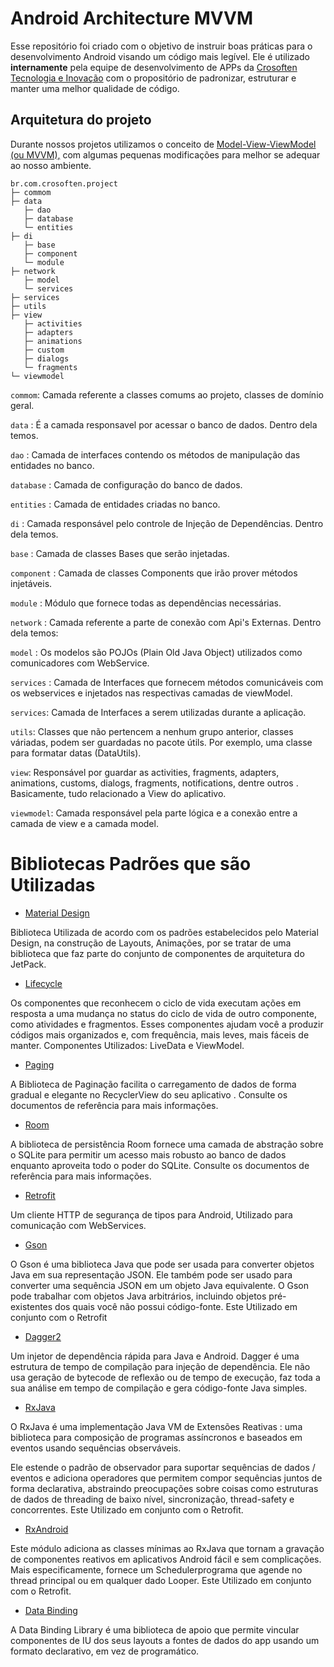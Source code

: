 # Android Architecture MVVM 

Esse repositório foi criado com o objetivo de instruir boas práticas para o desenvolvimento Android visando um código mais legível. Ele é utilizado **internamente** pela equipe de desenvolvimento de APPs da [Crosoften Tecnologia e Inovação](https://crosoften.com/) com o propositório de padronizar, estruturar e manter uma melhor qualidade de código.

## Arquitetura do projeto

Durante nossos projetos utilizamos o conceito de [Model-View-ViewModel (ou MVVM),](https://en.wikipedia.org/wiki/Model%E2%80%93view%E2%80%93viewmodel) com algumas pequenas modificações para melhor se adequar ao nosso ambiente.


```
br.com.crosoften.project
├─ commom
├─ data
   ├─ dao
   ├─ database
   └─ entities
├─ di
   ├─ base
   ├─ component
   └─ module
├─ network
   ├─ model
   └─ services   
├─ services
├─ utils
├─ view
   ├─ activities
   ├─ adapters
   ├─ animations
   ├─ custom
   ├─ dialogs
   └─ fragments
└─ viewmodel
```
```commom```: Camada referente a classes comums ao projeto, classes de domínio geral.

```data``` : É a camada responsavel por acessar o banco de dados. Dentro dela temos.

```dao``` : Camada de interfaces contendo os métodos de manipulação das entidades no banco.

```database``` : Camada de configuração do banco de dados.

```entities``` : Camada de entidades criadas no banco.

```di``` : Camada responsável pelo controle de Injeção de Dependências. Dentro dela temos.

```base``` : Camada de classes Bases que serão injetadas.

```component``` : Camada de classes Components que irão prover métodos injetáveis.

```module``` : Módulo que fornece todas as dependências necessárias.

```network``` : Camada referente a parte de conexão com Api's Externas. Dentro dela temos:

```model``` : Os modelos são POJOs (Plain Old Java Object) utilizados como comunicadores com WebService.

```services``` : Camada de Interfaces que fornecem métodos comunicáveis com os webservices e injetados nas respectivas camadas de viewModel.

```services```: Camada de Interfaces a serem utilizadas durante a aplicação.

```utils```: Classes que não pertencem a nenhum grupo anterior, classes váriadas, podem ser guardadas no pacote útils. Por exemplo, uma classe para formatar datas (DataUtils).

```view```: Responsável por guardar as activities, fragments, adapters, animations, customs, dialogs, fragments, notifications, dentre outros . Basicamente, tudo relacionado a View do aplicativo.

```viewmodel```: Camada responsável pela parte lógica e a conexão entre a camada de view e a camada model.

# Bibliotecas Padrões que são Utilizadas
* [Material Design](https://material.io/develop/android/docs/getting-started/)

Biblioteca Utilizada de acordo com os padrões estabelecidos pelo Material Design, na construção de Layouts, Animações, por se tratar de uma biblioteca que faz parte do conjunto de componentes de arquitetura do JetPack.

* [Lifecycle](https://developer.android.com/jetpack/androidx/releases/lifecycle)

Os componentes que reconhecem o ciclo de vida executam ações em resposta a uma mudança no status do ciclo de vida de outro componente, como atividades e fragmentos. Esses componentes ajudam você a produzir códigos mais organizados e, com frequência, mais leves, mais fáceis de manter. Componentes Utilizados: LiveData e ViewModel.

* [Paging](https://developer.android.com/jetpack/androidx/releases/paging)

A Biblioteca de Paginação facilita o carregamento de dados de forma gradual e elegante no RecyclerView do seu aplicativo . Consulte os documentos de referência para mais informações.

* [Room](https://developer.android.com/jetpack/androidx/releases/room)

A biblioteca de persistência Room fornece uma camada de abstração sobre o SQLite para permitir um acesso mais robusto ao banco de dados enquanto aproveita todo o poder do SQLite. Consulte os documentos de referência para mais informações.

* [Retrofit](https://square.github.io/retrofit/)

Um cliente HTTP de segurança de tipos para Android, Utilizado para comunicação com WebServices.

* [Gson](https://github.com/google/gson)

O Gson é uma biblioteca Java que pode ser usada para converter objetos Java em sua representação JSON. Ele também pode ser usado para converter uma sequência JSON em um objeto Java equivalente. O Gson pode trabalhar com objetos Java arbitrários, incluindo objetos pré-existentes dos quais você não possui código-fonte. Este Utilizado em conjunto com o Retrofit

* [Dagger2](https://github.com/google/dagger)

Um injetor de dependência rápida para Java e Android. Dagger é uma estrutura de tempo de compilação para injeção de dependência. Ele não usa geração de bytecode de reflexão ou de tempo de execução, faz toda a sua análise em tempo de compilação e gera código-fonte Java simples.

* [RxJava](https://github.com/ReactiveX/RxJava)

O RxJava é uma implementação Java VM de Extensões Reativas : uma biblioteca para composição de programas assíncronos e baseados em eventos usando sequências observáveis.

Ele estende o padrão de observador para suportar sequências de dados / eventos e adiciona operadores que permitem compor sequências juntos de forma declarativa, abstraindo preocupações sobre coisas como estruturas de dados de threading de baixo nível, sincronização, thread-safety e concorrentes. Este Utilizado em conjunto com o Retrofit.

* [RxAndroid](https://github.com/ReactiveX/RxAndroid)

Este módulo adiciona as classes mínimas ao RxJava que tornam a gravação de componentes reativos em aplicativos Android fácil e sem complicações. Mais especificamente, fornece um Schedulerprograma que agende no thread principal ou em qualquer dado Looper. Este Utilizado em conjunto com o Retrofit.

* [Data Binding](https://developer.android.com/topic/libraries/data-binding?hl=pt-br)

A Data Binding Library é uma biblioteca de apoio que permite vincular componentes de IU dos seus layouts a fontes de dados do app usando um formato declarativo, em vez de programático.
